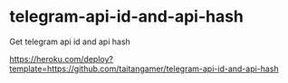 # telegram-api-id-and-api-hash
Get telegram api id and api hash



https://heroku.com/deploy?template=https://github.com/taitangamer/telegram-api-id-and-api-hash
